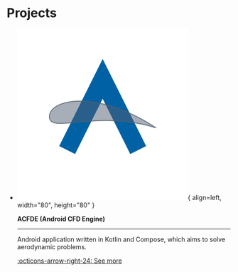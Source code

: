 # Projects

<div class="grid cards" markdown>

-   ![ACFDE](acfde/assets/logo.svg){ align=left, width="80", height="80" }

    __ACFDE (Android CFD Engine)__

    ---

    Android application written in Kotlin and Compose, which aims to solve aerodynamic problems.

    [:octicons-arrow-right-24: See more](https://github.com/arch-dev/ACFDE)

</div>